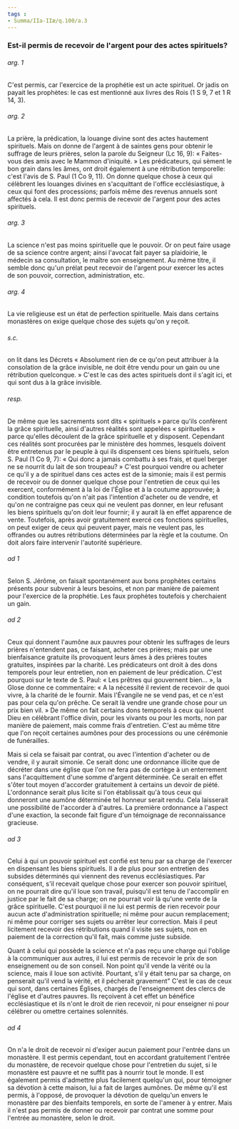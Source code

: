 ```yaml
---
tags : 
- Summa/IIa-IIæ/q.100/a.3
---
```


### Est-il permis de recevoir de l'argent pour des actes spirituels?

###### arg. 1
C'est permis, car l'exercice de la prophétie est un acte spirituel. Or jadis on payait les prophètes: le cas est mentionné aux livres des Rois (1 S 9, 7 et 1 R 14, 3). 

###### arg. 2
La prière, la prédication, la louange divine sont des actes hautement spirituels. Mais on donne de l'argent à de saintes gens pour obtenir le suffrage de leurs prières, selon la parole du Seigneur (Lc 16, 9): « Faites-vous des amis avec le Mammon d'iniquité. » Les prédicateurs, qui sèment le bon grain dans les âmes, ont droit également à une rétribution temporelle: c'est l'avis de S. Paul (1 Co 9, 11). On donne quelque chose à ceux qui célèbrent les louanges divines en s'acquittant de l'office ecclésiastique, à ceux qui font des processions; parfois même des revenus annuels sont affectés à cela. Il est donc permis de recevoir de l'argent pour des actes spirituels. 

###### arg. 3
La science n'est pas moins spirituelle que le pouvoir. Or on peut faire usage de sa science contre argent; ainsi l'avocat fait payer sa plaidoirie, le médecin sa consultation, le maître son enseignement. Au même titre, il semble donc qu'un prélat peut recevoir de l'argent pour exercer les actes de son pouvoir, correction, administration, etc. 

###### arg. 4
La vie religieuse est un état de perfection spirituelle. Mais dans certains monastères on exige quelque chose des sujets qu'on y reçoit. 

###### s.c.
on lit dans les Décrets « Absolument rien de ce qu'on peut attribuer à la consolation de la grâce invisible, ne doit être vendu pour un gain ou une rétribution quelconque. » C'est le cas des actes spirituels dont il s'agit ici, et qui sont dus à la grâce invisible. 

###### resp.
De même que les sacrements sont dits « spirituels » parce qu'ils confèrent la grâce spirituelle, ainsi d'autres réalités sont appelées « spirituelles » parce qu'elles découlent de la grâce spirituelle et y disposent. Cependant ces réalités sont procurées par le ministère des hommes, lesquels doivent être entretenus par le peuple à qui ils dispensent ces biens spirituels, selon S. Paul (1 Co 9, 7): « Qui donc a jamais combattu à ses frais, et quel berger ne se nourrit du lait de son troupeau? » C'est pourquoi vendre ou acheter ce qu'il y a de spirituel dans ces actes est de la simonie; mais il est permis de recevoir ou de donner quelque chose pour l'entretien de ceux qui les exercent, conformément à la loi de l'Église et à la coutume approuvée; à condition toutefois qu'on n'ait pas l'intention d'acheter ou de vendre, et qu'on ne contraigne pas ceux qui ne veulent pas donner, en leur refusant les biens spirituels qu'on doit leur fournir; il y aurait là en effet apparence de vente. Toutefois, après avoir gratuitement exercé ces fonctions spirituelles, on peut exiger de ceux qui peuvent payer, mais ne veulent pas, les offrandes ou autres rétributions déterminées par la règle et la coutume. On doit alors faire intervenir l'autorité supérieure. 

###### ad 1
Selon S. Jérôme, on faisait spontanément aux bons prophètes certains présents pour subvenir à leurs besoins, et non par manière de paiement pour l'exercice de la prophétie. Les faux prophètes toutefois y cherchaient un gain. 

###### ad 2
Ceux qui donnent l'aumône aux pauvres pour obtenir les suffrages de leurs prières n'entendent pas, ce faisant, acheter ces prières; mais par une bienfaisance gratuite ils provoquent leurs âmes à des prières toutes gratuites, inspirées par la charité. Les prédicateurs ont droit à des dons temporels pour leur entretien, non en paiement de leur prédication. C'est pourquoi sur le texte de S. Paul: « Les prêtres qui gouvernent bien... », la Glose donne ce commentaire: « A la nécessité il revient de recevoir de quoi vivre, à la charité de le fournir. Mais l'Évangile ne se vend pas, et ce n'est pas pour cela qu'on prêche. Ce serait là vendre une grande chose pour un prix bien vil. » De même on fait certains dons temporels à ceux qui louent Dieu en célébrant l'office divin, pour les vivants ou pour les morts, non par manière de paiement, mais comme frais d'entretien. C'est au même titre que l'on reçoit certaines aumônes pour des processions ou une cérémonie de funérailles. 

Mais si cela se faisait par contrat, ou avec l'intention d'acheter ou de vendre, il y aurait simonie. Ce serait donc une ordonnance illicite que de décréter dans une église que l'on ne fera pas de cortège à un enterrement sans l'acquittement d'une somme d'argent déterminée. Ce serait en effet s'ôter tout moyen d'accorder gratuitement à certains un devoir de piété. L'ordonnance serait plus licite si l'on établissait qu'à tous ceux qui donneront une aumône déterminée tel honneur serait rendu. Cela laisserait une possibilité de l'accorder à d'autres. La première ordonnance a l'aspect d'une exaction, la seconde fait figure d'un témoignage de reconnaissance gracieuse. 

###### ad 3
Celui à qui un pouvoir spirituel est confié est tenu par sa charge de l'exercer en dispensant les biens spirituels. Il a de plus pour son entretien des subsides déterminés qui viennent des revenus ecclésiastiques. Par conséquent, s'il recevait quelque chose pour exercer son pouvoir spirituel, on ne pourrait dire qu'il loue son travail, puisqu'il est tenu de l'accomplir en justice par le fait de sa charge; on ne pourrait voir là qu'une vente de la grâce spirituelle. C'est pourquoi il ne lui est permis de rien recevoir pour aucun acte d'administration spirituelle; ni même pour aucun remplacement; ni même pour corriger ses sujets ou arrêter leur correction. Mais il peut licitement recevoir des rétributions quand il visite ses sujets, non en paiement de la correction qu'il fait, mais comme juste subside. 

Quant à celui qui possède la science et n'a pas reçu une charge qui l'oblige à la communiquer aux autres, il lui est permis de recevoir le prix de son enseignement ou de son conseil. Non point qu'il vende la vérité ou la science, mais il loue son activité. Pourtant, s'il y était tenu par sa charge, on penserait qu'il vend la vérité, et il pécherait gravement" C'est le cas de ceux qui sont, dans certaines Églises, chargés de l'enseignement des clercs de l'église et d'autres pauvres. Ils reçoivent à cet effet un bénéfice ecclésiastique et ils n'ont le droit de rien recevoir, ni pour enseigner ni pour célébrer ou omettre certaines solennités. 

###### ad 4
On n'a le droit de recevoir ni d'exiger aucun paiement pour l'entrée dans un monastère. Il est permis cependant, tout en accordant gratuitement l'entrée du monastère, de recevoir quelque chose pour l'entretien du sujet, si le monastère est pauvre et ne suffit pas à nourrir tout le monde. Il est également permis d'admettre plus facilement quelqu'un qui, pour témoigner sa dévotion à cette maison, lui a fait de larges aumônes. De même qu'il est permis, à l'opposé, de provoquer la dévotion de quelqu'un envers le monastère par des bienfaits temporels, en sorte de l'amener à y entrer. Mais il n'est pas permis de donner ou recevoir par contrat une somme pour l'entrée au monastère, selon le droit. 

